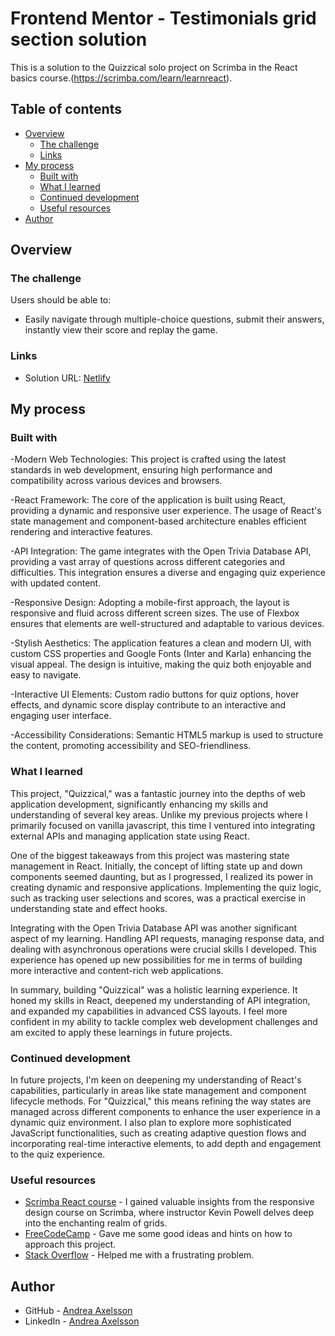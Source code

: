 # Frontend Mentor - Testimonials grid section solution

This is a solution to the Quizzical solo project on Scrimba in the React basics course.(https://scrimba.com/learn/learnreact).

## Table of contents

- [Overview](#overview)
  - [The challenge](#the-challenge)
  - [Links](#links)
- [My process](#my-process)
  - [Built with](#built-with)
  - [What I learned](#what-i-learned)
  - [Continued development](#continued-development)
  - [Useful resources](#useful-resources)
- [Author](#author)

## Overview

### The challenge

Users should be able to:

- Easily navigate through multiple-choice questions, submit their answers, instantly view their score and replay the game.

### Links

- Solution URL: [Netlify](https://voluble-cranachan-59cd24.netlify.app/)

## My process

### Built with

-Modern Web Technologies: This project is crafted using the latest standards in web development,
ensuring high performance and compatibility across various devices and browsers.

-React Framework: The core of the application is built using React,
providing a dynamic and responsive user experience. The usage of React's state
management and component-based architecture enables efficient rendering and interactive features.

-API Integration: The game integrates with the Open Trivia Database API,
providing a vast array of questions across different categories and difficulties.
This integration ensures a diverse and engaging quiz experience with updated content.

-Responsive Design: Adopting a mobile-first approach, the layout is responsive and
fluid across different screen sizes. The use of Flexbox ensures that elements are
well-structured and adaptable to various devices.

-Stylish Aesthetics: The application features a clean and modern UI, with custom CSS
properties and Google Fonts (Inter and Karla) enhancing the visual appeal. The design
is intuitive, making the quiz both enjoyable and easy to navigate.

-Interactive UI Elements: Custom radio buttons for quiz options, hover effects,
and dynamic score display contribute to an interactive and engaging user interface.

-Accessibility Considerations: Semantic HTML5 markup is used to structure the content,
promoting accessibility and SEO-friendliness.

### What I learned

This project, "Quizzical," was a fantastic journey into the depths of web application development,
significantly enhancing my skills and understanding of several key areas. Unlike my previous projects
where I primarily focused on vanilla javascript, this time I ventured into integrating external APIs
and managing application state using React.

One of the biggest takeaways from this project was mastering state management in React. Initially,
the concept of lifting state up and down components seemed daunting, but as I progressed, I realized
its power in creating dynamic and responsive applications. Implementing the quiz logic, such as tracking
user selections and scores, was a practical exercise in understanding state and effect hooks.

Integrating with the Open Trivia Database API was another significant aspect of my learning. Handling
API requests, managing response data, and dealing with asynchronous operations were crucial skills I developed.
This experience has opened up new possibilities for me in terms of building more interactive and content-rich web applications.

In summary, building "Quizzical" was a holistic learning experience. It honed my skills in React,
deepened my understanding of API integration, and expanded my capabilities in advanced CSS layouts.
I feel more confident in my ability to tackle complex web development challenges and am excited to
apply these learnings in future projects.

### Continued development

In future projects, I'm keen on deepening my understanding of React's capabilities, particularly in areas
like state management and component lifecycle methods. For "Quizzical," this means refining the way states
are managed across different components to enhance the user experience in a dynamic quiz environment.
I also plan to explore more sophisticated JavaScript functionalities, such as creating adaptive question
flows and incorporating real-time interactive elements, to add depth and engagement to the quiz experience.

### Useful resources

- [Scrimba React course](https://scrimba.com/learn/frontend) - I gained valuable insights from the responsive design course on Scrimba, where instructor Kevin Powell delves deep into the enchanting realm of grids.
- [FreeCodeCamp](https://www.freecodecamp.org/news/how-to-build-a-quiz-app-using-react/) - Gave me some good ideas and hints on how to approach this project.
- [Stack Overflow](https://stackoverflow.com/questions/61678116/how-to-return-text-for-an-individual-correct-or-wrong-answer-state-in-react) - Helped me with a frustrating problem.

## Author

- GitHub - [Andrea Axelsson](https://github.com/Andrea-Axelsson)
- LinkedIn - [Andrea Axelsson](https://www.linkedin.com/in/axelsson-andrea/)
